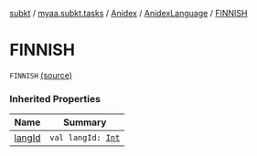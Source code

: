 [subkt](../../../index.md) / [myaa.subkt.tasks](../../index.md) / [Anidex](../index.md) / [AnidexLanguage](index.md) / [FINNISH](./-f-i-n-n-i-s-h.md)

# FINNISH

`FINNISH` [(source)](https://github.com/Myaamori/SubKt/blob/0.1.12/src/main/kotlin/myaa/subkt/tasks/tasks.kt#L1074)

### Inherited Properties

| Name | Summary |
|---|---|
| [langId](lang-id.md) | `val langId: `[`Int`](https://kotlinlang.org/api/latest/jvm/stdlib/kotlin/-int/index.html) |
